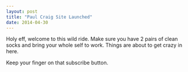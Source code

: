 ```yaml
---
layout: post
title: "Paul Craig Site Launched"
date: 2014-04-30
---
```


Holy eff, welcome to this wild ride. Make sure you have 2 pairs of clean socks and bring your whole self to work. Things are about to get crazy in here.

Keep your finger on that subscribe button.
